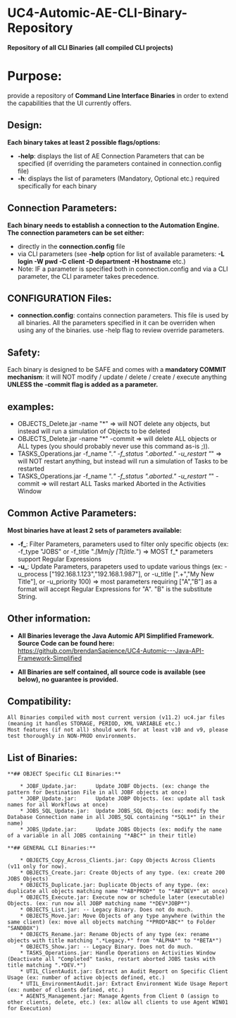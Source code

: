 # UC4-Automic-AE-CLI-Binary-Repository

**Repository of all CLI Binaries (all compiled CLI projects)**

# Purpose:

provide a repository of **Command Line Interface Binaries** in order to extend the capabilities that the UI currently offers.

## Design:

**Each binary takes at least 2 possible flags/options:**
* **-help**: displays the list of AE Connection Parameters that can be specified (if overriding the parameters contained in connection.config file)
* **-h**:    displays the list of parameters (Mandatory, Optional etc.) required specifically for each binary

## Connection Parameters:

**Each binary needs to establish a connection to the Automation Engine. The connection parameters can be set either:**
* directly in the **connection.config** file
* via CLI parameters (see **-help** option for list of available parameters: **-L login -W pwd -C client -D department -H hostname** etc.)
* Note: IF a parameter is specified both in connection.config and via a CLI parameter, the CLI parameter takes precedence. 

## CONFIGURATION Files:

* **connection.config**: contains connection parameters. This file is used by all binaries. All the parameters specified in it can be overriden when using any of the binaries. use -help flag to review override parameters.
	
## Safety:

Each binary is designed to be SAFE and comes with a **mandatory COMMIT mechanism**: it will NOT modify / update / delete / create / execute anything **UNLESS the -commit flag is added as a parameter.**
## examples: 
* OBJECTS_Delete.jar -name "*" => will NOT delete any objects, but instead will run a simulation of Objects to be deleted
* OBJECTS_Delete.jar -name "*" -commit => will delete ALL objects or ALL types (you should probably never use this command as-is ;)).
* TASKS_Operations.jar -f_name ".*" -f_status ".*aborted.*" -u_restart "*" => will NOT restart anything, but instead will run a simulation of Tasks to be restarted
* TASKS_Operations.jar -f_name ".*" -f_status ".*aborted.*" -u_restart "*" -commit => will restart ALL Tasks marked Aborted in the Activities Window	

## Common Active Parameters: 

**Most binaries have at least 2 sets of parameters available:**
* **-f_**: Filter Parameters, parameters used to filter only specific objects (ex: -f_type "JOBS" or -f_title ".*[Mm]y [Tt]itle.*") => MOST f_* parameters support Regular Expressions
* **-u_**: Update Parameters, parapeters used to update various things (ex: -u_process ["192.168.1.123","192.168.1.987"], or -u_title [".+","My New Title"], or -u_priority 100) => most parameters requiring ["A","B"] as a format will accept Regular Expressions for "A". "B" is the substitute String.  

## Other information: 

* **All Binaries leverage the Java Automic API Simplified Framework. Source Code can be found here:** https://github.com/brendanSapience/UC4-Automic---Java-API-Framework-Simplified
	
* **All Binaries are self contained, all source code is available (see below), no guarantee is provided.**

## Compatibility:

	All Binaries compiled with most current version (v11.2) uc4.jar files (meaning it handles STORAGE, PERIOD, XML VARIABLE etc.)
	Most features (if not all) should work for at least v10 and v9, please test thoroughly in NON-PROD environments.

## List of Binaries:

	**## OBJECT Specific CLI Binaries:**

		* JOBF_Update.jar:      Update JOBF Objects. (ex: change the pattern for Destination File in all JOBF objects at once)
		* JOBP_Update.jar:      Update JOBP Objects. (ex: update all task names for all Workflows at once)
		* JOBS_SQL_Update.jar:  Update JOBS_SQL Objects (ex: modify the Database Connection name in all JOBS_SQL containing "*SQL1*" in their name)
		* JOBS_Update.jar:      Update JOBS Objects (ex: modify the name of a variable in all JOBS containing "*ABC*" in their title)

	**## GENERAL CLI Binaries:**

		* OBJECTS_Copy_Across_Clients.jar: Copy Objects Across Clients (v11 only for now).
		* OBJECTS_Create.jar: Create Objects of any type. (ex: create 200 JOBS Objects)
		* OBJECTS_Duplicate.jar: Duplicate Objects of any type. (ex: duplicate all objects matching name "*AB*PROD*" to "*AB*DEV*" at once)
		* OBJECTS_Execute.jar: Execute now or schedule later (executable) Objects. (ex: run now all JOBP matching name "*DEV*JOBP*")
		* OBJECTS_List.jar: -- Legacy Binary. Does not do much.
		* OBJECTS_Move.jar: Move Objects of any type anywhere (within the same client) (ex: move all objects matching "*PROD*ABC*" to Folder "SANDBOX")
		* OBJECTS_Rename.jar: Rename Objects of any type (ex: rename objects with title matching ".*Legacy.*" from "*ALPHA*" to "*BETA*")
		* OBJECTS_Show.jar: -- Legacy Binary. Does not do much.
		* TASKS_Operations.jar: Handle Operations on Activities Window (Deactivate all "Completed" tasks, restart aborted JOBS tasks with title matching ".*DEV.*")
		* UTIL_ClientAudit.jar: Extract an Audit Report on Specific Client Usage (ex: number of active objects defined, etc.) 
		* UTIL_EnvironmentAudit.jar: Extract Environment Wide Usage Report (ex: number of clients defined, etc.)
		* AGENTS_Management.jar: Manage Agents from Client 0 (assign to other clients, delete, etc.) (ex: allow all clients to use Agent WIN01 for Execution)
		

